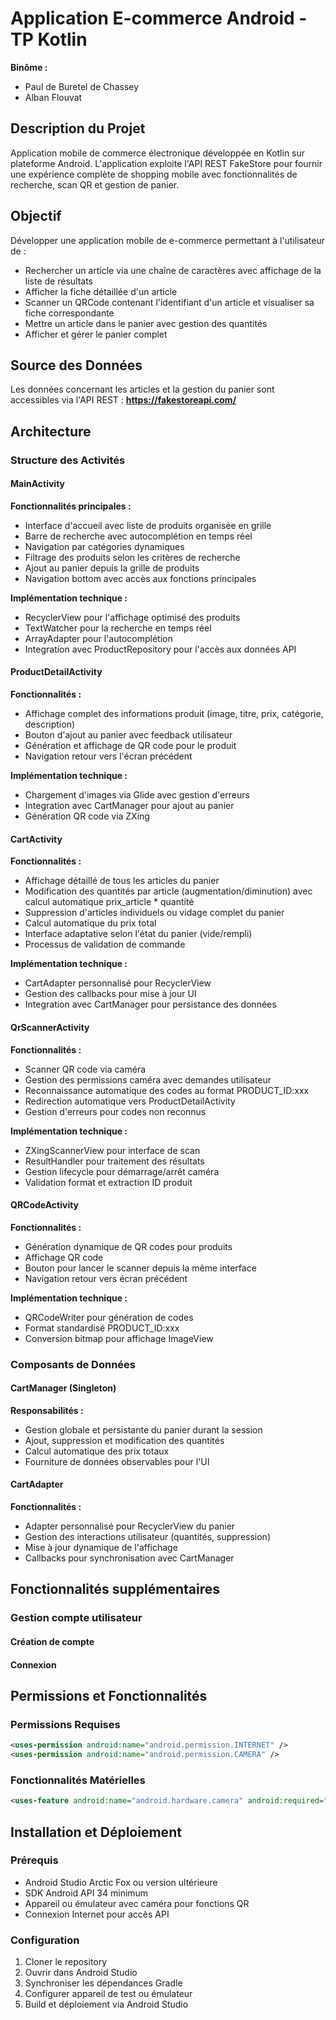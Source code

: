 # Application E-commerce Android - TP Kotlin

**Binôme :**
- Paul de Buretel de Chassey
- Alban Flouvat

## Description du Projet

Application mobile de commerce électronique développée en Kotlin sur plateforme Android. L'application exploite l'API REST FakeStore pour fournir une expérience complète de shopping mobile avec fonctionnalités de recherche, scan QR et gestion de panier.

## Objectif

Développer une application mobile de e-commerce permettant à l'utilisateur de :
- Rechercher un article via une chaîne de caractères avec affichage de la liste de résultats
- Afficher la fiche détaillée d'un article
- Scanner un QRCode contenant l'identifiant d'un article et visualiser sa fiche correspondante
- Mettre un article dans le panier avec gestion des quantités
- Afficher et gérer le panier complet

## Source des Données

Les données concernant les articles et la gestion du panier sont accessibles via l'API REST :
**https://fakestoreapi.com/**


## Architecture

### Structure des Activités

#### MainActivity
**Fonctionnalités principales :**
- Interface d'accueil avec liste de produits organisée en grille
- Barre de recherche avec autocomplétion en temps réel
- Navigation par catégories dynamiques
- Filtrage des produits selon les critères de recherche
- Ajout au panier depuis la grille de produits
- Navigation bottom avec accès aux fonctions principales

**Implémentation technique :**
- RecyclerView pour l'affichage optimisé des produits
- TextWatcher pour la recherche en temps réel
- ArrayAdapter pour l'autocomplétion
- Integration avec ProductRepository pour l'accès aux données API

#### ProductDetailActivity
**Fonctionnalités :**
- Affichage complet des informations produit (image, titre, prix, catégorie, description)
- Bouton d'ajout au panier avec feedback utilisateur
- Génération et affichage de QR code pour le produit
- Navigation retour vers l'écran précédent

**Implémentation technique :**
- Chargement d'images via Glide avec gestion d'erreurs
- Integration avec CartManager pour ajout au panier
- Génération QR code via ZXing

#### CartActivity
**Fonctionnalités :**
- Affichage détaillé de tous les articles du panier
- Modification des quantités par article (augmentation/diminution) avec calcul automatique prix_article * quantité
- Suppression d'articles individuels ou vidage complet du panier
- Calcul automatique du prix total
- Interface adaptative selon l'état du panier (vide/rempli)
- Processus de validation de commande

**Implémentation technique :**
- CartAdapter personnalisé pour RecyclerView
- Gestion des callbacks pour mise à jour UI
- Integration avec CartManager pour persistance des données

#### QrScannerActivity
**Fonctionnalités :**
- Scanner QR code via caméra
- Gestion des permissions caméra avec demandes utilisateur
- Reconnaissance automatique des codes au format PRODUCT_ID:xxx
- Redirection automatique vers ProductDetailActivity
- Gestion d'erreurs pour codes non reconnus

**Implémentation technique :**
- ZXingScannerView pour interface de scan
- ResultHandler pour traitement des résultats
- Gestion lifecycle pour démarrage/arrêt caméra
- Validation format et extraction ID produit

#### QRCodeActivity
**Fonctionnalités :**
- Génération dynamique de QR codes pour produits
- Affichage QR code
- Bouton pour lancer le scanner depuis la même interface
- Navigation retour vers écran précédent

**Implémentation technique :**
- QRCodeWriter pour génération de codes
- Format standardisé PRODUCT_ID:xxx
- Conversion bitmap pour affichage ImageView

### Composants de Données

#### CartManager (Singleton)
**Responsabilités :**
- Gestion globale et persistante du panier durant la session
- Ajout, suppression et modification des quantités
- Calcul automatique des prix totaux
- Fourniture de données observables pour l'UI

#### CartAdapter
**Fonctionnalités :**
- Adapter personnalisé pour RecyclerView du panier
- Gestion des interactions utilisateur (quantités, suppression)
- Mise à jour dynamique de l'affichage
- Callbacks pour synchronisation avec CartManager

## Fonctionnalités supplémentaires

### Gestion compte utilisateur

#### Création de compte

#### Connexion


## Permissions et Fonctionnalités

### Permissions Requises
```xml
<uses-permission android:name="android.permission.INTERNET" />
<uses-permission android:name="android.permission.CAMERA" />
```

### Fonctionnalités Matérielles
```xml
<uses-feature android:name="android.hardware.camera" android:required="false" />
```

## Installation et Déploiement

### Prérequis
- Android Studio Arctic Fox ou version ultérieure
- SDK Android API 34 minimum
- Appareil ou émulateur avec caméra pour fonctions QR
- Connexion Internet pour accès API

### Configuration
1. Cloner le repository
2. Ouvrir dans Android Studio
3. Synchroniser les dépendances Gradle
4. Configurer appareil de test ou émulateur
5. Build et déploiement via Android Studio

